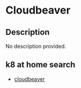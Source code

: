# Cloudbeaver

## Description

No description provided.

## k8 at home search

- [cloudbeaver](https://nanne.dev/k8s-at-home-search/#/cloudbeaver)
